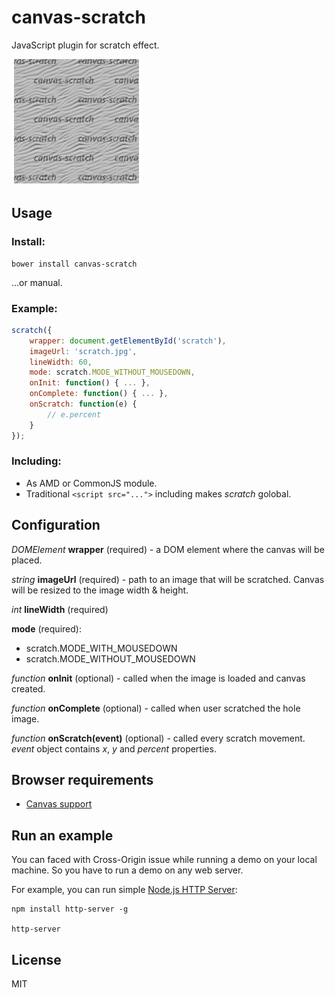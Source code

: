 # canvas-scratch
JavaScript plugin for scratch effect.

![Demo](/demo.gif)

## Usage

### Install:

    bower install canvas-scratch

...or manual.

### Example:

```javascript
scratch({
    wrapper: document.getElementById('scratch'),
    imageUrl: 'scratch.jpg',
    lineWidth: 60,
    mode: scratch.MODE_WITHOUT_MOUSEDOWN,
    onInit: function() { ... },
    onComplete: function() { ... },
    onScratch: function(e) {
        // e.percent
    }
});
```

### Including:
* As AMD or CommonJS module.
* Traditional <code>&lt;script src="..."&gt;</code> including makes <var>scratch</var> golobal.

## Configuration

<i>DOMElement</i> <b>wrapper</b> (required) - a DOM element where the canvas will be placed.

<i>string</i> <b>imageUrl</b> (required) - path to an image that will be scratched. Canvas will be resized to the image width & height.

<i>int</i> <b>lineWidth</b> (required)

<b>mode</b> (required):
* scratch.MODE_WITH_MOUSEDOWN
* scratch.MODE_WITHOUT_MOUSEDOWN

<i>function</i> <b>onInit</b> (optional) - called when the image is loaded and canvas created.

<i>function</i> <b>onComplete</b> (optional) - called when user scratched the hole image.

<i>function</i> <b>onScratch(event)</b> (optional) - called every scratch movement. <var>event</var> object contains <var>x</var>, <var>y</var> and <var>percent</var> properties.


## Browser requirements

* [Canvas support](http://caniuse.com/#feat=canvas)

## Run an example

You can faced with Cross-Origin issue while running a demo on your local machine.
So you have to run a demo on any web server.

For example, you can run simple [Node.js HTTP Server](https://www.npmjs.com/package/http-server):

    npm install http-server -g

    http-server

## License

MIT